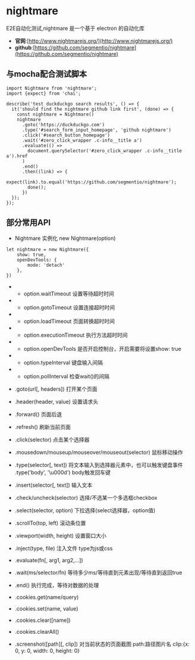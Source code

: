 # nightmare 
E2E自动化测试,nightmare 是一个基于 electron 的自动化库
* **官网**:[http://www.nightmarejs.org/](http://www.nightmarejs.org/)
* **github**:[https://github.com/segmentio/nightmare](https://github.com/segmentio/nightmare)

## 与mocha配合测试脚本
```
import Nightmare from 'nightmare';
import {expect} from 'chai';

describe('test duckduckgo search results', () => {
  it('should find the nightmare github link first', (done) => {
    const nightmare = Nightmare()
    nightmare
      .goto('https://duckduckgo.com')
      .type('#search_form_input_homepage', 'github nightmare')
      .click('#search_button_homepage')
      .wait('#zero_click_wrapper .c-info__title a')
      .evaluate(() =>
        document.querySelector('#zero_click_wrapper .c-info__title a').href
      )
      .end()
      .then((link) => {
        expect(link).to.equal('https://github.com/segmentio/nightmare');
        done();
      })
  });
});
```

## 部分常用API

* Nightmare 实例化 new Nightmare(option)
```
let nightmare = new Nightmare({
    show: true,
    openDevTools: {
        mode: 'detach'
    },
})
```
* *  option.waitTimeout 设置等待超时时间
* *  option.gotoTimeout  设置连接超时时间
* *  option.loadTimeout  页面转换超时时间
* *  option.executionTimeout   执行方法超时时间
* *  option.openDevTools  是否开启控制台，开启需要将设置show: true
* *  option.typeInterval  键盘输入间隔
* *  option.pollInterval  检查wait()的间隔

* .goto(url[, headers])  打开某个页面
* .header(header, value)  设置请求头 
* .forward()  页面后退
* .refresh()  刷新当前页面
* .click(selector)  点击某个选择器
* .mousedown/mouseup/mouseover/mouseout(selector) 鼠标移动操作
* .type(selector[, text])  将文本输入到选择器元素中，也可以触发键盘事件 .type('body', '\u000d') body触发回车键
* .insert(selector[, text])  输入文本
* .check/uncheck(selector)  选择/不选某一个多选框checkbox 
* .select(selector, option)  下拉选择(select选择器，option值)
* .scrollTo(top, left)  滚动条位置
* .viewport(width, height)  设置窗口大小
* .inject(type, file) 注入文件 type为js或css
* .evaluate(fn[, arg1, arg2,...])
* .wait(ms/selector/fn)  等待多少ms/等待直到元素出现/等待直到返回true
* .end() 执行完成，等待对数据的处理

* .cookies.get(name/query)
* .cookies.set(name, value)
* .cookies.clear([name])
* .cookies.clearAll()

* .screenshot([path][, clip])  对当前状态的页面截图 path:路径图片名 clip:{x: 0, y: 0, width: 0, height: 0}
